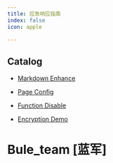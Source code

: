```yaml
---
title: 应急响应指南
index: false
icon: apple

---
```


## Catalog

- [Markdown Enhance](markdown.md)

- [Page Config](page.md)

- [Function Disable](disable.md)

- [Encryption Demo](encrypt.md)

# Bule_team [蓝军]